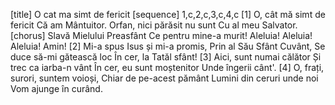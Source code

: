 [title] O cat ma simt de fericit
[sequence] 1,c,2,c,3,c,4,c
[1]
O, cât mă simt de fericit
Că am Mântuitor.
Orfan, nici părăsit nu sunt
Cu al meu Salvator.
[chorus]
Slavă Mielului Preasfânt
Ce pentru mine-a murit!
Aleluia! Aleluia! Aleluia! Amin!
[2]
Mi-a spus Isus și mi-a promis,
Prin al Său Sfânt Cuvânt,
Se duce să-mi gătească loc
În cer, la Tatăl sfânt!
[3]
Aici, sunt numai călător
Și trec ca iarba-n vânt
În cer, eu sunt moștenitor
Unde îngerii cânt'.
[4]
O, frați, surori, suntem voioși,
Chiar de pe-acest pământ
Lumini din ceruri unde noi
Vom ajunge în curând.


